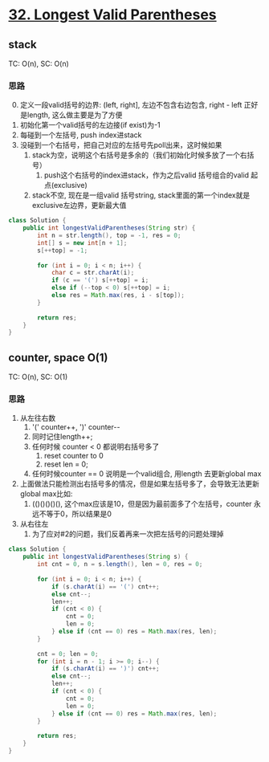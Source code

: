 # [32. Longest Valid Parentheses](https://leetcode.com/problems/longest-valid-parentheses/)

## stack
TC: O(n), SC: O(n)
### 思路
0. 定义一段valid括号的边界: (left, right], 左边不包含右边包含, right - left 正好是length, 这么做主要是为了方便
1. 初始化第一个valid括号的左边接(if exist)为-1
2. 每碰到一个左括号, push index进stack
3. 没碰到一个右括号，把自己对应的左括号先poll出来，这时候如果
   1. stack为空，说明这个右括号是多余的（我们初始化时候多放了一个右括号）
      1. push这个右括号的index进stack，作为之后valid 括号组合的valid 起点(exclusive)
   2. stack不空, 现在是一组valid 括号string, stack里面的第一个index就是exclusive左边界，更新最大值
```java
class Solution {
    public int longestValidParentheses(String str) {
        int n = str.length(), top = -1, res = 0;
        int[] s = new int[n + 1];
        s[++top] = -1;
        
        for (int i = 0; i < n; i++) {
            char c = str.charAt(i);
            if (c == '(') s[++top] = i;
            else if (--top < 0) s[++top] = i;
            else res = Math.max(res, i - s[top]);
        }
        
        return res;
    }
}
```

## counter, space O(1)
TC: O(n), SC: O(1)

### 思路
1. 从左往右数
   1. '(' counter++, ')' counter--
   2. 同时记住length++;
   3. 任何时候 counter < 0 都说明右括号多了
      1. reset counter to 0
      2. reset len = 0;
   4. 任何时候counter == 0 说明是一个valid组合, 用length 去更新global max
2. 上面做法只能检测出右括号多的情况，但是如果左括号多了，会导致无法更新global max比如:
   1. (()()()()(), 这个max应该是10，但是因为最前面多了个左括号，counter 永远不等于0，所以结果是0
3. 从右往左
   1. 为了应对#2的问题，我们反着再来一次把左括号的问题处理掉
```java
class Solution {
    public int longestValidParentheses(String s) {
        int cnt = 0, n = s.length(), len = 0, res = 0;
        
        for (int i = 0; i < n; i++) {
            if (s.charAt(i) == '(') cnt++;
            else cnt--;
            len++;
            if (cnt < 0) {
                cnt = 0;
                len = 0;
            } else if (cnt == 0) res = Math.max(res, len);
        }
        
        cnt = 0; len = 0;
        for (int i = n - 1; i >= 0; i--) {
            if (s.charAt(i) == ')') cnt++;
            else cnt--;
            len++;
            if (cnt < 0) {
                cnt = 0;
                len = 0;
            } else if (cnt == 0) res = Math.max(res, len);
        }
        
        return res;
    }
}
```